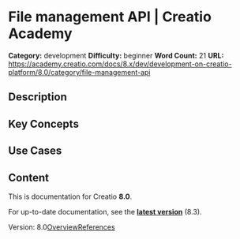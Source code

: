 # File management API | Creatio Academy

**Category:** development **Difficulty:** beginner **Word Count:** 21 **URL:**
https://academy.creatio.com/docs/8.x/dev/development-on-creatio-platform/8.0/category/file-management-api

## Description

## Key Concepts

## Use Cases

## Content

This is documentation for Creatio **8.0**.

For up-to-date documentation, see the
**[latest version](/docs/8.x/dev/development-on-creatio-platform/category/file-management-api)**
(8.3).

Version:
8.0[Overview](/docs/8.x/dev/development-on-creatio-platform/8.0/back-end-development/api-for-file-management/overview)[References](/docs/8.x/dev/development-on-creatio-platform/8.0/file-management-references)

